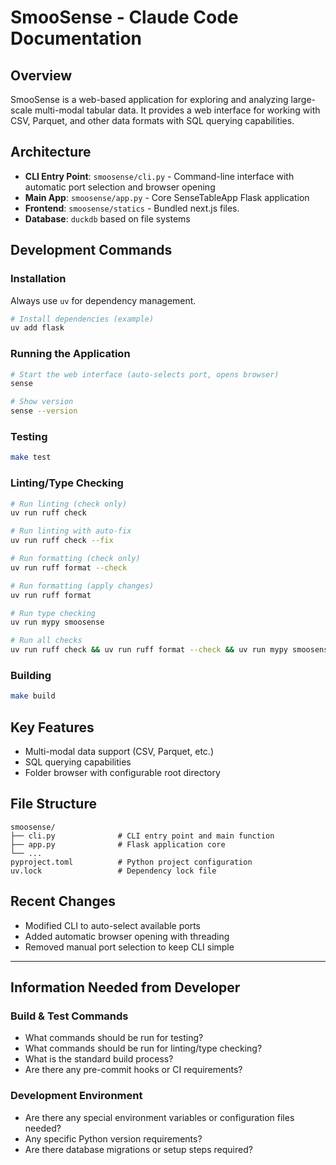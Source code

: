 # SmooSense - Claude Code Documentation

## Overview
SmooSense is a web-based application for exploring and analyzing large-scale multi-modal tabular data.
It provides a web interface for working with CSV, Parquet, and other data formats with SQL querying capabilities.

## Architecture
- **CLI Entry Point**: `smoosense/cli.py` - Command-line interface with automatic port selection and browser opening
- **Main App**: `smoosense/app.py` - Core SenseTableApp Flask application
- **Frontend**: `smoosense/statics` - Bundled next.js files.
- **Database**: `duckdb` based on file systems

## Development Commands

### Installation
Always use `uv` for dependency management.
```bash
# Install dependencies (example)
uv add flask
```

### Running the Application
```bash
# Start the web interface (auto-selects port, opens browser)
sense

# Show version
sense --version
```

### Testing
```bash
make test
```

### Linting/Type Checking
```bash
# Run linting (check only)
uv run ruff check

# Run linting with auto-fix
uv run ruff check --fix

# Run formatting (check only)
uv run ruff format --check

# Run formatting (apply changes)
uv run ruff format

# Run type checking
uv run mypy smoosense

# Run all checks
uv run ruff check && uv run ruff format --check && uv run mypy smoosense
```

### Building
```bash
make build
```

## Key Features
- Multi-modal data support (CSV, Parquet, etc.)
- SQL querying capabilities
- Folder browser with configurable root directory

## File Structure
```
smoosense/
├── cli.py              # CLI entry point and main function
├── app.py              # Flask application core
└── ...
pyproject.toml          # Python project configuration
uv.lock                 # Dependency lock file
```

## Recent Changes
- Modified CLI to auto-select available ports
- Added automatic browser opening with threading
- Removed manual port selection to keep CLI simple

---

## Information Needed from Developer

### Build & Test Commands
- What commands should be run for testing?
- What commands should be run for linting/type checking?
- What is the standard build process?
- Are there any pre-commit hooks or CI requirements?

### Development Environment
- Are there any special environment variables or configuration files needed?
- Any specific Python version requirements?
- Are there database migrations or setup steps required?




